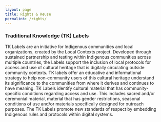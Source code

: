 ```yaml
---
layout: page
title: Rights & Reuse
permalink: /rights/
---
```


### Traditional Knowledge (TK) Labels

TK Labels are an initiative for Indigenous communities and local organizations, created by the Local Contexts project. Developed through sustained partnership and testing within Indigenous communities across multiple countries, the Labels support the inclusion of local protocols for access and use of cultural heritage that is digitally circulating outside community contexts. TK labels offer an educative and informational strategy to help non-community users of this cultural heritage understand its significance to the communities from where it derives and continues to have meaning. TK Labels identify cultural material that has community-specific conditions regarding access and use. This includes sacred and/or ceremonial material, material that has gender restrictions, seasonal conditions of use and/or materials specifically designed for outreach purposes.  The TK Labels promote new standards of respect by embedding Indigenous rules and protocols within digital systems.

